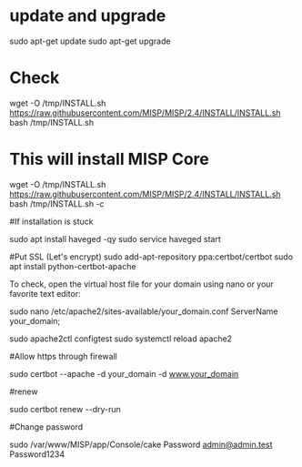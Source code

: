 

# update and upgrade
sudo apt-get update
sudo apt-get upgrade

# Check
wget -O /tmp/INSTALL.sh https://raw.githubusercontent.com/MISP/MISP/2.4/INSTALL/INSTALL.sh
bash /tmp/INSTALL.sh

# This will install MISP Core
wget -O /tmp/INSTALL.sh https://raw.githubusercontent.com/MISP/MISP/2.4/INSTALL/INSTALL.sh
bash /tmp/INSTALL.sh -c


#If installation is stuck

sudo apt install haveged -qy
sudo service haveged start


#Put SSL (Let's encrypt)
sudo add-apt-repository ppa:certbot/certbot
sudo apt install python-certbot-apache

To check, open the virtual host file for your domain using nano or your favorite text editor:

sudo nano /etc/apache2/sites-available/your_domain.conf
ServerName your_domain;


sudo apache2ctl configtest
sudo systemctl reload apache2

#Allow https through firewall

sudo certbot --apache -d your_domain -d www.your_domain

#renew

sudo certbot renew --dry-run



#Change password

sudo /var/www/MISP/app/Console/cake Password admin@admin.test Password1234
